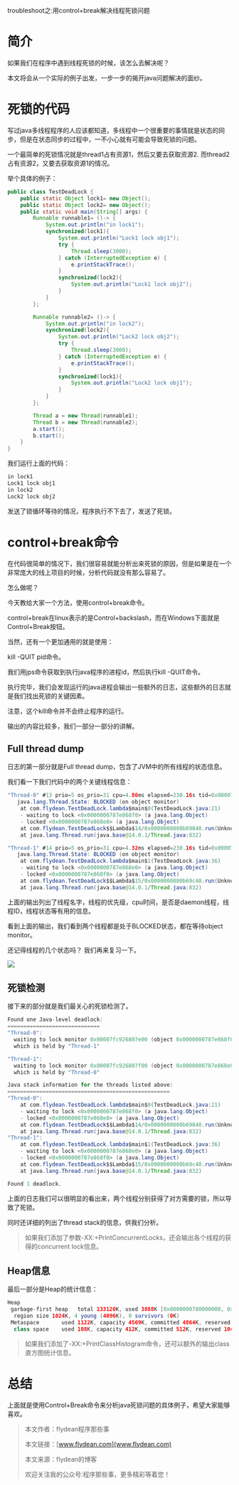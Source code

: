 troubleshoot之:用control+break解决线程死锁问题

# 简介

如果我们在程序中遇到线程死锁的时候，该怎么去解决呢？

本文将会从一个实际的例子出发，一步一步的揭开java问题解决的面纱。

# 死锁的代码

写过java多线程程序的人应该都知道，多线程中一个很重要的事情就是状态的同步，但是在状态同步的过程中，一不小心就有可能会导致死锁的问题。

一个最简单的死锁情况就是thread1占有资源1，然后又要去获取资源2. 而thread2占有资源2，又要去获取资源1的情况。

举个具体的例子：

~~~java
public class TestDeadLock {
    public static Object lock1= new Object();
    public static Object lock2= new Object();
    public static void main(String[] args) {
        Runnable runnable1= ()-> {
            System.out.println("in lock1");
            synchronized(lock1){
                System.out.println("Lock1 lock obj1");
                try {
                    Thread.sleep(3000);
                } catch (InterruptedException e) {
                    e.printStackTrace();
                }
                synchronized(lock2){
                    System.out.println("Lock1 lock obj2");
                }
            }
        };

        Runnable runnable2= ()-> {
            System.out.println("in lock2");
            synchronized(lock2){
                System.out.println("Lock2 lock obj2");
                try {
                    Thread.sleep(3000);
                } catch (InterruptedException e) {
                    e.printStackTrace();
                }
                synchronized(lock1){
                    System.out.println("Lock2 lock obj1");
                }
            }
        };

        Thread a = new Thread(runnable1);
        Thread b = new Thread(runnable2);
        a.start();
        b.start();
    }
}
~~~

我们运行上面的代码：

~~~java
in lock1
Lock1 lock obj1
in lock2
Lock2 lock obj2
~~~

发送了锁循环等待的情况，程序执行不下去了，发送了死锁。

# control+break命令

在代码很简单的情况下，我们很容易就能分析出来死锁的原因，但是如果是在一个非常庞大的线上项目的时候，分析代码就没有那么容易了。

怎么做呢？

今天教给大家一个方法，使用control+break命令。

control+break在linux表示的是Control+backslash，而在Windows下面就是Control+Break按钮。

当然，还有一个更加通用的就是使用：

kill -QUIT pid命令。

我们用jps命令获取到执行java程序的进程id，然后执行kill -QUIT命令。

执行完毕，我们会发现运行的java进程会输出一些额外的日志，这些额外的日志就是我们找出死锁的关键因素。

注意，这个kill命令并不会终止程序的运行。

输出的内容比较多，我们一部分一部分的讲解。

## Full thread dump

日志的第一部分就是Full thread dump，包含了JVM中的所有线程的状态信息。

我们看一下我们代码中的两个关键线程信息：

~~~java
"Thread-0" #13 prio=5 os_prio=31 cpu=4.86ms elapsed=230.16s tid=0x00007fc926061800 nid=0x6403 waiting for monitor entry  [0x0000700008d6a000]
   java.lang.Thread.State: BLOCKED (on object monitor)
	at com.flydean.TestDeadLock.lambda$main$0(TestDeadLock.java:21)
	- waiting to lock <0x0000000787e868f0> (a java.lang.Object)
	- locked <0x0000000787e868e0> (a java.lang.Object)
	at com.flydean.TestDeadLock$$Lambda$14/0x0000000800b69840.run(Unknown Source)
	at java.lang.Thread.run(java.base@14.0.1/Thread.java:832)

"Thread-1" #14 prio=5 os_prio=31 cpu=4.32ms elapsed=230.16s tid=0x00007fc924869800 nid=0x6603 waiting for monitor entry  [0x0000700008e6d000]
   java.lang.Thread.State: BLOCKED (on object monitor)
	at com.flydean.TestDeadLock.lambda$main$1(TestDeadLock.java:36)
	- waiting to lock <0x0000000787e868e0> (a java.lang.Object)
	- locked <0x0000000787e868f0> (a java.lang.Object)
	at com.flydean.TestDeadLock$$Lambda$15/0x0000000800b69c40.run(Unknown Source)
	at java.lang.Thread.run(java.base@14.0.1/Thread.java:832)
~~~

上面的输出列出了线程名字，线程的优先级，cpu时间，是否是daemon线程，线程ID，线程状态等有用的信息。

看到上面的输出，我们看到两个线程都是处于BLOCKED状态，都在等待object monitor。

还记得线程的几个状态吗？ 我们再来复习一下。


![](https://img-blog.csdnimg.cn/20200704111005149.png?x-oss-process=image/watermark,type_ZmFuZ3poZW5naGVpdGk,shadow_0,text_aHR0cDovL3d3dy5mbHlkZWFuLmNvbQ==,size_35,color_8F8F8F,t_70)

## 死锁检测

接下来的部分就是我们最关心的死锁检测了。

~~~java
Found one Java-level deadlock:
=============================
"Thread-0":
  waiting to lock monitor 0x00007fc926807e00 (object 0x0000000787e868f0, a java.lang.Object),
  which is held by "Thread-1"

"Thread-1":
  waiting to lock monitor 0x00007fc926807f00 (object 0x0000000787e868e0, a java.lang.Object),
  which is held by "Thread-0"

Java stack information for the threads listed above:
===================================================
"Thread-0":
	at com.flydean.TestDeadLock.lambda$main$0(TestDeadLock.java:21)
	- waiting to lock <0x0000000787e868f0> (a java.lang.Object)
	- locked <0x0000000787e868e0> (a java.lang.Object)
	at com.flydean.TestDeadLock$$Lambda$14/0x0000000800b69840.run(Unknown Source)
	at java.lang.Thread.run(java.base@14.0.1/Thread.java:832)
"Thread-1":
	at com.flydean.TestDeadLock.lambda$main$1(TestDeadLock.java:36)
	- waiting to lock <0x0000000787e868e0> (a java.lang.Object)
	- locked <0x0000000787e868f0> (a java.lang.Object)
	at com.flydean.TestDeadLock$$Lambda$15/0x0000000800b69c40.run(Unknown Source)
	at java.lang.Thread.run(java.base@14.0.1/Thread.java:832)

Found 1 deadlock.

~~~

上面的日志我们可以很明显的看出来，两个线程分别获得了对方需要的锁，所以导致了死锁。

同时还详细的列出了thread stack的信息，供我们分析。

> 如果我们添加了参数-XX:+PrintConcurrentLocks，还会输出各个线程的获得的concurrent lock信息。

## Heap信息

最后一部分是Heap的统计信息：

~~~java
Heap
 garbage-first heap   total 133120K, used 3888K [0x0000000780000000, 0x0000000800000000)
  region size 1024K, 4 young (4096K), 0 survivors (0K)
 Metaspace       used 1122K, capacity 4569K, committed 4864K, reserved 1056768K
  class space    used 108K, capacity 412K, committed 512K, reserved 1048576K
~~~

> 如果我们添加了-XX:+PrintClassHistogram命令，还可以额外的输出class直方图统计信息。

# 总结

上面就是使用Control+Break命令来分析java死锁问题的具体例子，希望大家能够喜欢。

> 本文作者：flydean程序那些事
> 
> 本文链接：[www.flydean.com](www.flydean.com)
> 
> 本文来源：flydean的博客
> 
> 欢迎关注我的公众号:程序那些事，更多精彩等着您！



